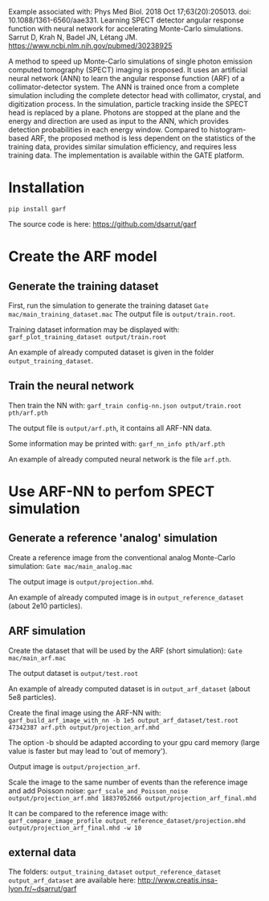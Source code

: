 
Example associated with:
Phys Med Biol. 2018 Oct 17;63(20):205013. doi: 10.1088/1361-6560/aae331. Learning SPECT detector angular response function with neural network for accelerating Monte-Carlo simulations. Sarrut D, Krah N, Badel JN, Létang JM. https://www.ncbi.nlm.nih.gov/pubmed/30238925

A method to speed up Monte-Carlo simulations of single photon emission computed tomography (SPECT) imaging is proposed. It uses an artificial neural network (ANN) to learn the angular response function (ARF) of a collimator-detector system. The ANN is trained once from a complete simulation including the complete detector head with collimator, crystal, and digitization process. In the simulation, particle tracking inside the SPECT head is replaced by a plane. Photons are stopped at the plane and the energy and direction are used as input to the ANN, which provides detection probabilities in each energy window. Compared to histogram-based ARF, the proposed method is less dependent on the statistics of the training data, provides similar simulation efficiency, and requires less training data. The implementation is available within the GATE platform.

# Installation

```pip install garf```

The source code is here: https://github.com/dsarrut/garf

# Create the ARF model

## Generate the training dataset

First, run the simulation to generate the training dataset
```Gate mac/main_training_dataset.mac```
The output file is ```output/train.root```. 

Training dataset information may be displayed with: 
```garf_plot_training_dataset output/train.root```

An example of already computed dataset is given in the folder ```output_training_dataset```.

## Train the neural network

Then train the NN with:
```garf_train config-nn.json output/train.root pth/arf.pth```

The output file is ```output/arf.pth```, it contains all ARF-NN data. 

Some information may be printed with:
```garf_nn_info pth/arf.pth```

An example of already computed neural network is the file ```arf.pth```.

# Use ARF-NN to perfom SPECT simulation

## Generate a reference 'analog' simulation

Create a reference image from the conventional analog Monte-Carlo simulation:
```Gate mac/main_analog.mac```

The output image is ```output/projection.mhd```.

An example of already computed image is in ```output_reference_dataset``` (about 2e10 particles).


## ARF simulation

Create the dataset that will be used by the ARF (short simulation):
```Gate mac/main_arf.mac```

The output dataset is ```output/test.root```

An example of already computed dataset is in ```output_arf_dataset``` (about 5e8 particles).

Create the final image using the ARF-NN with: 
```garf_build_arf_image_with_nn -b 1e5 output_arf_dataset/test.root 47342387 arf.pth output/projection_arf.mhd```

The option -b should be adapted according to your gpu card memory (large value is faster but may lead to 'out of memory').

Output image is ```output/projection_arf```. 

Scale the image to the same number of events than the reference image and add Poisson noise:
```garf_scale_and_Poisson_noise output/projection_arf.mhd 18837052666 output/projection_arf_final.mhd```

It can be compared to the reference image with:
```garf_compare_image_profile output_reference_dataset/projection.mhd output/projection_arf_final.mhd -w 10```

## external data

The folders: 
```output_training_dataset```
```output_reference_dataset```
```output_arf_dataset```
are available here: http://www.creatis.insa-lyon.fr/~dsarrut/garf



